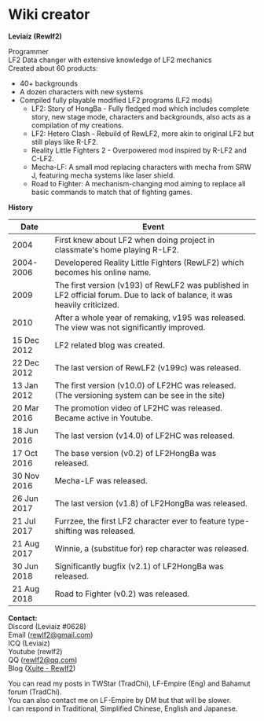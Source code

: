 # Wiki creator

**Leviaiz (Rewlf2)**

Programmer  
LF2 Data changer with extensive knowledge of LF2 mechanics  
Created about 60 products:
* 40+ backgrounds
* A dozen characters with new systems
* Compiled fully playable modified LF2 programs (LF2 mods)
  * LF2: Story of HongBa - Fully fledged mod which includes complete story, new stage mode, characters and backgrounds, also acts as a compilation of my creations.
  * LF2: Hetero Clash - Rebuild of RewLF2, more akin to original LF2 but still plays like R-LF2.
  * Reality Little Fighters 2 - Overpowered mod inspired by R-LF2 and C-LF2.
  * Mecha-LF: A small mod replacing characters with mecha from SRW J, featuring mecha systems like laser shield.
  * Road to Fighter: A mechanism-changing mod aiming to replace all basic commands to match that of fighting games.

**History**

| Date | Event |
| --- | --- |
| 2004 | First knew about LF2 when doing project in classmate's home playing R-LF2.
| 2004-2006 | Developered Reality Little Fighters (RewLF2) which becomes his online name.
| 2009 | The first version (v193) of RewLF2 was published in LF2 official forum. Due to lack of balance, it was heavily criticized.
| 2010 | After a whole year of remaking, v195 was released. The view was not significantly improved.
| 15 Dec 2012 | LF2 related blog was created.
| 22 Dec 2012 | The last version of RewLF2 (v199c) was released.
| 13 Jan 2012 | The first version (v10.0) of LF2HC was released. (The versioning system can be see in the site)
| 20 Mar 2016 | The promotion video of LF2HC was released. Became active in Youtube.
| 18 Jun 2016 | The last version (v14.0) of LF2HC was released.
| 17 Oct 2016 | The base version (v0.2) of LF2HongBa was released.
| 30 Nov 2016 | Mecha-LF was released.
| 26 Jun 2017 | The last version (v1.8) of LF2HongBa was released.
| 21 Jul 2017 | Furrzee, the first LF2 character ever to feature type-shifting was released.
| 21 Aug 2017 | Winnie, a (substitue for) rep character was released.
| 30 Jun 2018 | Significantly bugfix (v2.1) of LF2HongBa was released.
| 21 Aug 2018 | Road to Fighter (v0.2) was released.

**Contact:**  
Discord (Leviaiz #0628)  
Email (rewlf2@gmail.com)  
ICQ (Leviaiz)  
Youtube (rewlf2)  
QQ (rewlf2@qq.com)  
Blog ([Xuite - Rewlf2])  
  
You can read my posts in TWStar (TradChi), LF-Empire (Eng) and Bahamut forum (TradChi).  
You can also contact me on LF-Empire by DM but that will be slower.  
I can respond in Traditional, Simplified Chinese, English and Japanese.

[Xuite - Rewlf2]: <https://blog.xuite.net/rewlf2/>